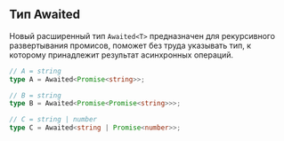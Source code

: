 ## Тип Awaited

Новый расширенный тип `Awaited<T>` предназначен для рекурсивного развертывания промисов, поможет без труда указывать тип, к которому принадлежит результат асинхронных операций.

`````ts
// A = string
type A = Awaited<Promise<string>>;

// B = string
type B = Awaited<Promise<Promise<string>>>;

// C = string | number
type C = Awaited<string | Promise<number>>;
`````
